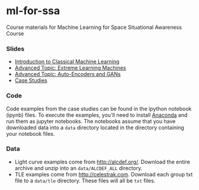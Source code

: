 # ml-for-ssa
Course materials for Machine Learning for Space Situational Awareness Course

### Slides

* [Introduction to Classical Machine Learning](https://drive.google.com/open?id=1lMMBvdT_0jVxyBAs-Qeq9jnhsvtGVDKo)
* [Advanced Topic: Extreme Learning Machines](https://drive.google.com/open?id=1pGxRgQ0Y6x3lMFplMrRsQBEFfAbkGZn5)
* [Advanced Topic: Auto-Encoders and GANs]()
* [Case Studies](https://github.com/PJ7668/ml-for-ssa/blob/master/ML4SSA.pdf)

### Code

Code examples from the case studies can be found in the ipython notebook (ipynb) files. To execute the examples, you'll need to install [Anaconda](https://www.anaconda.com/download/) and run them as jupyter notebooks. The notebooks assume that you have downloaded data into a `data` directory located in the directory containing your notebook files.

### Data

* Light curve examples come from http://alcdef.org/. Download the entire archive and unzip into an `data/ALCDEF_ALL` directory.
* TLE examples come from http://celestrak.com. Download each group txt file to a `data/tle` directory. These files will all be `txt` files.
